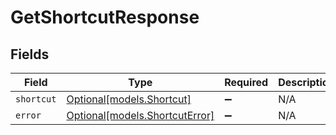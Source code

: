 # GetShortcutResponse


## Fields

| Field                                                        | Type                                                         | Required                                                     | Description                                                  |
| ------------------------------------------------------------ | ------------------------------------------------------------ | ------------------------------------------------------------ | ------------------------------------------------------------ |
| `shortcut`                                                   | [Optional[models.Shortcut]](../models/shortcut.md)           | :heavy_minus_sign:                                           | N/A                                                          |
| `error`                                                      | [Optional[models.ShortcutError]](../models/shortcuterror.md) | :heavy_minus_sign:                                           | N/A                                                          |